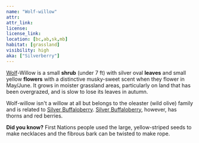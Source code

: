 ```yaml
---
name: "Wolf-willow"
attr:
attr_link:
license:
license_link:
location: [bc,ab,sk,mb]
habitat: [grassland]
visibility: high
aka: ["Silverberry"]
---
```

[Wolf](/animals/wolf)-Willow is a small **shrub** (under 7 ft) with silver oval **leaves** and small yellow **flowers** with a distinctive musky-sweet scent when they flower in May/June. It grows in moister grassland areas, particularly on land that has been overgrazed, and is slow to lose its leaves in autumn.

Wolf-willow isn't a willow at all but belongs to the oleaster (wild olive) family and is related to [Silver Buffaloberry](/trees/buffalo). [Silver Buffaloberry](/trees/buffalo), however, has thorns and red berries.

**Did you know?** First Nations people used the large, yellow-striped seeds to make necklaces and the fibrous bark can be twisted to make rope.
